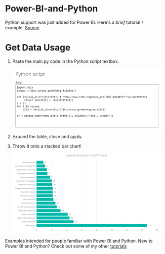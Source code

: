# Power-BI-and-Python
Python support was just added for Power BI. Here's a *brief* tutorial / example. [Source](https://powerbi.microsoft.com/en-us/blog/power-bi-desktop-august-2018-feature-summary/#python)



# Get Data Usage

1. Paste the main.py code in the Python script textbox. 

   ![drop script here](img/dropin.png)
   
2. Expand the table, close and apply.

3. Throw it onto a stacked bar chart!

	![stacked bar chart](img/lexical-diversity.png)
   
 
Examples intended for people familiar with Power BI and Python. New to Power BI and Python? Check out some of my other [tutorials](https://github.com/click-here/Pandas-vs-Power-Query)
